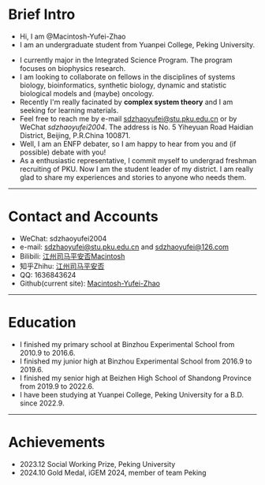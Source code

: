 # Brief Intro
- Hi, I am @Macintosh-Yufei-Zhao
- I am an undergraduate student from Yuanpei College, Peking University. 
<!--- 👀 I’m interested in ...--->
- I currently major in the Integrated Science Program. The program focuses on biophysics research.
- I am looking to collaborate on fellows in the disciplines of systems biology, bioinformatics, synthetic biology, dynamic and statistic biological models and (maybe) oncology.
- Recently I'm really facinated by **complex system theory** and I am seeking for learning materials.
- Feel free to reach me by e-mail [sdzhaoyufei@stu.pku.edu.cn](sdzhaoyufei@stu.pku.edu.cn) or by WeChat *sdzhaoyufei2004*. The address is No. 5 Yiheyuan Road Haidian District, Beijing, P.R.China 100871.
- Well, I am an ENFP debater, so I am happy to hear from you and (if possible) debate with you!
- As a enthusiastic representative, I commit myself to undergrad freshman recruiting of PKU. Now I am the student leader of my district. I am really glad to share my experiences and stories to anyone who needs them.
<!--- ⚡ Fun fact: ...--->
-----------
# Contact and Accounts
- WeChat: sdzhaoyufei2004
- e-mail: [sdzhaoyufei@stu.pku.edu.cn](sdzhaoyufei@stu.pku.edu.cn) and [sdzhaoyufei@126.com](sdzhaoyufei@126.com)
- Bilibili: [江州司马平安否Macintosh](https://space.bilibili.com/380035309)
- 知乎Zhihu: [江州司马平安否](https://www.zhihu.com/people/wo-men-du-shi-zhui-meng-ren-93-74)
- QQ: 1636843624
- Github(current site): [Macintosh-Yufei-Zhao](https://github.com/Macintosh-Yufei-Zhao)
-----------
# Education
- I finished my primary school at Binzhou Experimental School from 2010.9 to 2016.6.
- I finished my junior high at Binzhou Experimental School from 2016.9 to 2019.6.
- I finished my senior high at Beizhen High School of Shandong Province from 2019.9 to 2022.6.
- I have been studying at Yuanpei College, Peking University for a B.D. since 2022.9.

-----------
# Achievements
- 2023.12 Social Working Prize, Peking University
- 2024.10 Gold Medal, iGEM 2024, member of team Peking
<!---
Macintosh-Yufei-Zhao/Macintosh-Yufei-Zhao is a ✨ special ✨ repository because its `README.md` (this file) appears on your GitHub profile.
You can click the Preview link to take a look at your changes.
--->
